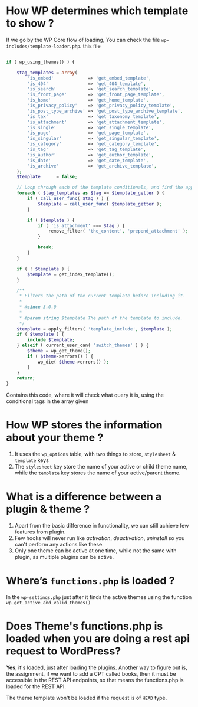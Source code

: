 # How WP determines which template to show ?
If we go by the WP Core flow of loading, You can check the file ⁠`wp-includes/template-loader.php`.  this file 
```php

if ( wp_using_themes() ) {

	$tag_templates = array(
		'is_embed'             => 'get_embed_template',
		'is_404'               => 'get_404_template',
		'is_search'            => 'get_search_template',
		'is_front_page'        => 'get_front_page_template',
		'is_home'              => 'get_home_template',
		'is_privacy_policy'    => 'get_privacy_policy_template',
		'is_post_type_archive' => 'get_post_type_archive_template',
		'is_tax'               => 'get_taxonomy_template',
		'is_attachment'        => 'get_attachment_template',
		'is_single'            => 'get_single_template',
		'is_page'              => 'get_page_template',
		'is_singular'          => 'get_singular_template',
		'is_category'          => 'get_category_template',
		'is_tag'               => 'get_tag_template',
		'is_author'            => 'get_author_template',
		'is_date'              => 'get_date_template',
		'is_archive'           => 'get_archive_template',
	);
	$template      = false;

	// Loop through each of the template conditionals, and find the appropriate template file.
	foreach ( $tag_templates as $tag => $template_getter ) {
		if ( call_user_func( $tag ) ) {
			$template = call_user_func( $template_getter );
		}

		if ( $template ) {
			if ( 'is_attachment' === $tag ) {
				remove_filter( 'the_content', 'prepend_attachment' );
			}

			break;
		}
	}

	if ( ! $template ) {
		$template = get_index_template();
	}

	/**
	 * Filters the path of the current template before including it.
	 *
	 * @since 3.0.0
	 *
	 * @param string $template The path of the template to include.
	 */
	$template = apply_filters( 'template_include', $template );
	if ( $template ) {
		include $template;
	} elseif ( current_user_can( 'switch_themes' ) ) {
		$theme = wp_get_theme();
		if ( $theme->errors() ) {
			wp_die( $theme->errors() );
		}
	}
	return;
}

```

Contains this code, where it will check what query it is, using the conditional tags in the array given⁠

# How WP stores the information about your theme ?
1. It uses the `wp_options` table, with two things to store, `stylesheet` & `template` keys
2. ⁠The `stylesheet` key store the name of your active or child theme name, while the `template` key stores the name of your active/parent theme.

# What is a difference between a plugin & theme ?
1. Apart from the basic difference in functionality, we can still achieve few features from plugin.
2. Few hooks will never run like *activation*, *deactivation*, *uninstall* so you can't perform any actions like these.
3. Only one theme can be active at one time, while not the same with plugin, as multiple plugins can be active.

# Where’s `functions.php` is loaded ?
In the `wp-settings.php` just after it finds the active themes using the function `wp_get_active_and_valid_themes()`

# Does Theme's functions.php is loaded when you are doing a rest api request to WordPress?
**Yes**, it's loaded, just after loading the plugins. Another way to figure out is, the assignment, if we want to add a CPT called books, then it must be accessible in the REST API endpoints, so that means the functions.php is loaded for the REST API.

The theme template won't be loaded if the request is of `HEAD` type.
